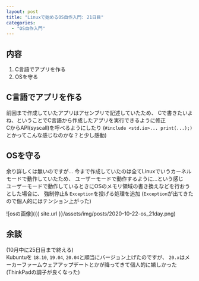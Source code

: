 ```yaml
---
layout: post
title: "Linuxで始めるOS自作入門: 21日目"
categories:
  - "OS自作入門"
---
```


## 内容
1. C言語でアプリを作る
1. OSを守る

## C言語でアプリを作る
前回まで作成していたアプリはアセンブリで記述していたため、
Cで書きたいよね、ということでC言語から作成したアプリを実行できるように修正  
CからAPI(syscall)を呼べるようにしたり
(`#include <std.io>... print(...);)` とかってこんな感じなのかな？と少し感動)

## OSを守る
余り詳しくは無いのですが...
今まで作成していたのは全てLinuxでいうカーネルモードで動作していたため、
ユーザーモードで動作するように...という感じ  
ユーザーモードで動作しているときにOSのメモリ領域の書き換えなどを行おうとした場合に、
強制停止& `Exception`を投げる処理を追加
(`Exception`が出てきたので個人的にはテンション上がった)

![osの画像]({{ site.url }}/assets/img/posts/2020-10-22-os_21day.png)

## 余談
(10月中に25日目まで終える)  
Kubuntuを `18.10`, `19.04`, `20.04`と順当にバージョン上げたのですが、
`20.x`はメーカーファームウェアアップデートとかが降ってきて個人的に嬉しかった
(ThinkPadの調子が良くなった)
